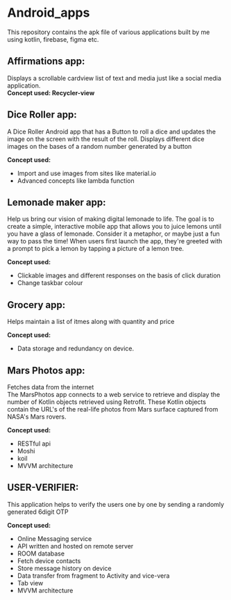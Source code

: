# Android_apps

This repository contains the apk file of various applications built by me using kotlin, firebase, figma etc.

<h2><strong>Affirmations app:</strong></h2>
Displays a scrollable cardview list of text and media just like a social media application. <br>
<strong> Concept used: Recycler-view</strong>

<h2><strong>Dice Roller app:</strong></h2>
  A Dice Roller Android app that has a Button to roll a dice and updates the image on the screen with the result of the roll.
  Displays different dice images on the bases of a random number generated by a button<br>
  
  <strong> Concept used: </strong>  
  - Import and use images from sites like material.io 
  - Advanced concepts like lambda function 


<h2><strong>Lemonade maker app:</strong></h2>
Help us bring our vision of making digital lemonade to life. The goal is to create a simple, interactive mobile app that allows you to juice lemons until you have a glass of lemonade. Consider it a metaphor, or maybe just a fun way to pass the time!
When users first launch the app, they're greeted with a prompt to pick a lemon by tapping a picture of a lemon tree.

<strong> Concept used: </strong> <br>

  - Clickable images and different responses on the basis of click duration
  -  Change taskbar colour

<h2><strong>Grocery app:</strong></h2>
  Helps maintain a list of itmes along with quantity and price <br>
  
  <strong> Concept used:</strong> <br>
  
  - Data storage and redundancy on device.
  

<h2><strong>Mars Photos app:</strong></h2>
Fetches data from the internet<br>
The MarsPhotos app connects to a web service to retrieve and display the number of Kotlin objects retrieved using Retrofit. These Kotlin objects contain the URL's of the real-life photos from Mars surface captured from NASA's Mars rovers.

<strong> Concept used: </strong> 

-  RESTful api 
- Moshi
- koil
- MVVM architecture


<h2><strong>USER-VERIFIER:</strong></h2>
This application helps to verify the users one by one by sending a randomly generated 6digit OTP<br>

<strong> Concept used: </strong>
- Online Messaging service 
- API written and hosted on remote server 
- ROOM database
- Fetch device contacts 
- Store message history on device
- Data transfer from fragment to Activity and vice-vera
- Tab view
- MVVM architecture

<!---ADDED DESCRIPTION ABOUT THE PROJECTS
